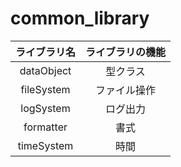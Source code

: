 # common_library
|ライブラリ名|ライブラリの機能|
|:-:|:-:|
| dataObject | 型クラス |
| fileSystem | ファイル操作 |
| logSystem  | ログ出力 |
| formatter  | 書式 |
| timeSystem | 時間 |

